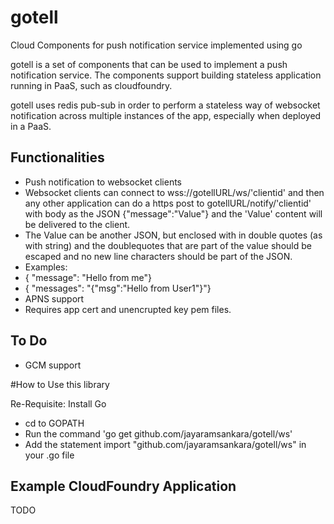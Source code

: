 # gotell
Cloud Components for push notification service implemented using go

gotell is a set of components that can be used to implement a push notification service.
The components support building stateless application running in PaaS, such as cloudfoundry.

gotell uses redis pub-sub in order to perform a stateless way of websocket notification across multiple instances of the app, especially when deployed in a PaaS.
 

## Functionalities
* Push notification to websocket clients
 * Websocket clients can connect to wss://gotellURL/ws/'clientid' and then any other application can do a https post to gotellURL/notify/'clientid' with body as the JSON {"message":"Value"} and the 'Value' content will be delivered to the client.
 * The Value can be another JSON, but enclosed with in double quotes (as with string) and the doublequotes that are part of the value should be escaped and no new line characters should be part of the JSON.
 * Examples: 
  * { "message": "Hello from me"}
  * { "messages": "{\"msg\":\"Hello from User1\"}"} 
* APNS support
 * Requires app cert and unencrupted key pem files.
 

## To Do
* GCM support


#How to Use this library

Re-Requisite: Install Go 

* cd to GOPATH
* Run the command 'go get github.com/jayaramsankara/gotell/ws'
* Add the statement import "github.com/jayaramsankara/gotell/ws" in your .go file

## Example CloudFoundry Application
TODO


